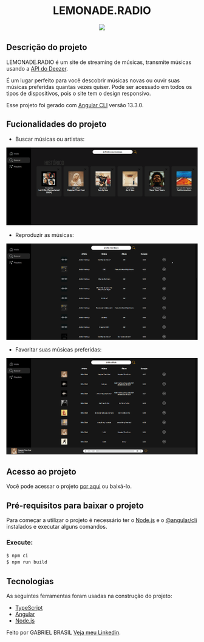 <h1 align="center">LEMONADE.RADIO</h1>

<p align="center">
    <img src="http://img.shields.io/static/v1?label=DATA DA ÚLTIMA VERSÃO&message=abril/2022&color=yellow&style=for-the-badge"/>
</p>

## Descrição do projeto

LEMONADE.RADIO é um site de streaming de músicas, transmite músicas usando a [API do Deezer](https://rapidapi.com/deezerdevs/api/deezer-1).

É um lugar perfeito para você descobrir músicas novas ou ouvir suas músicas preferidas quantas vezes quiser. Pode ser acessado em todos os tipos de dispositivos, pois o site tem o design responsivo.

Esse projeto foi gerado com [Angular CLI](https://github.com/angular/angular-cli) versão 13.3.0.

##  Fucionalidades do projeto

- Buscar músicas ou artistas:
<img src="src/assets/img/buscando-musicas.gif">

- Reproduzir as músicas:
<img src="src/assets/img/reproduzindo-musicas.gif">

- Favoritar suas músicas preferidas:
<img src="src/assets/img/favoritando-musicas.gif">

## Acesso ao projeto

Você pode acessar o projeto [por aqui](https://lemonade-radio.firebaseapp.com) ou baixá-lo.

## Pré-requisitos para baixar o projeto

Para começar a utilizar o projeto é necessário ter o [Node.js](https://nodejs.org/pt-br/) e o [@angular/cli](https://angular.io/) instalados e executar alguns comandos.

### Execute:
```bash
$ npm ci
$ npm run build
```
## Tecnologias

As seguintes ferramentas foram usadas na construção do projeto:

- [TypeScript](https://www.typescriptlang.org/)
- [Angular](https://angular.io/)
- [Node.js](https://nodejs.org/pt-br/)



Feito por GABRIEL BRASIL [Veja meu Linkedin](https://www.linkedin.com/in/gabriel-br/).